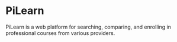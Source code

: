 # PiLearn
PiLearn is a web platform for searching, comparing, and enrolling in professional courses from various providers.
